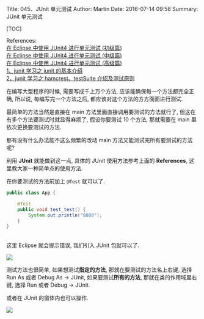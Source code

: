 Title: 045、JUnit 单元测试
Author: Martin
Date: 2016-07-14 09:58
Summary: JUnit 单元测试

[TOC]

References:<br>
[在 Eclipse 中使用 JUnit4 进行单元测试 (初级篇)](http://blog.csdn.net/andycpp/article/details/1327147/)<br>
[在 Eclipse 中使用 JUnit4 进行单元测试 (中级篇)](http://blog.csdn.net/andycpp/article/details/1327346)<br>
[在 Eclipse 中使用 JUnit4 进行单元测试 (高级篇)](http://blog.csdn.net/andycpp/article/details/1329218)<br>
[1、junit 学习之 junit 的基本介绍](http://huihai.iteye.com/blog/1986568)<br>
[2、junit 学习之 hamcrest、testSuite 介绍及测试原则](http://huihai.iteye.com/blog/1994270)

在编写大型程序的时候, 需要写成千上万个方法, 应该能确保每一个方法都完全正确, 所以说, 每编写完一个方法之后, 都应该对这个方法的方方面面进行测试.

最简单的方法当然是直接在 main 方法里面直接调用要测试的方法就行了, 但这在有多个方法要测试时就显得麻烦了, 假设你要测试 10 个方法, 那就需要在 main 里依次更换要测试的方法.

那有没有什么办法能不这么频繁的改动 main 方法又能测试完所有要测试的方法呢?

利用 **JUnit** 就能做到这一点, 具体的 JUnit 使用方法参考上面的 **References**, 这里教大家一种简单点的使用方法.

在你要测试的方法前加上 `@Test` 就可以了.

```java
public class App {

    @Test
    public void test_test() {
        System.out.println("8888");
    }
}
```
<br>
这里 Eclipse 就会提示错误, 我们引入 JUnit 包就可以了.

![](http://i66.tinypic.com/ejbk3q.jpg)

测试方法也很简单, 如果想测试**指定的方法**, 那就在要测试的方法名上右键, 选择 Run As 或者 Debug As \-\> JUnit, 如果要测试**所有的方法**, 那就在类的作用域里右键, 选择 Run 或者 Debug \-\> JUnit.

或者在 JUnit 的窗体内也可以操作.

![](http://i67.tinypic.com/oupef8.jpg)
